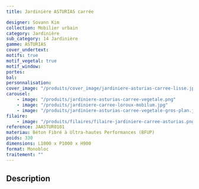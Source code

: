 ```yaml
---
title: Jardinière ASTURIAS carrée

designer: Sovann Kim
collection: Mobilier urbain
category: Jardinière
sub_category: 14 Jardinière
gamme: ASTURIAS
cover_undertext:
motifs: true
motif_vegetal: true
motif_window:
portes:
bal:
personnalisation:
cover_image: "/produits/cover_image/jardiniere-asturias-carree-lisse.jpg"
carousel:
    - image: "/produits/jardiniere-asturias-carree-vegetale.png"
    - image: "/produits/jardiniere-carree-loroux-mobilum.jpg"
    - image: "/produits/jardiniere-asturias-carree-vegetale-gros-plan.jpg"
filaire:
    - image: "/produits/filaires/filaire-jardiniere-carree-asturias.png"
reference: JAASTUR0101
materiau: Béton Fibré à Ultra-hautes Performances (BFUP)
poids: 330
dimensions: L1000 x P1000 x H900
format: Monobloc
traitement: ""
---
```


## Description
